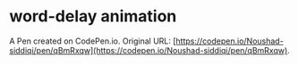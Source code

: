 # word-delay animation

A Pen created on CodePen.io. Original URL: [https://codepen.io/Noushad-siddiqi/pen/qBmRxqw](https://codepen.io/Noushad-siddiqi/pen/qBmRxqw).

